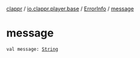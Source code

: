 [clappr](../../index.md) / [io.clappr.player.base](../index.md) / [ErrorInfo](index.md) / [message](.)

# message

`val message: `[`String`](https://kotlinlang.org/api/latest/jvm/stdlib/kotlin/-string/index.html)